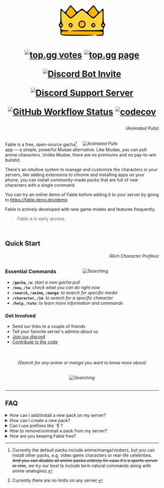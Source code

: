 <h1 align="center">
  <img height="100" src="./assets/splash.png" alt="Fable Logo">
</h1>

<!-- User badges  -->

<h1 align="center">

[![top.gg votes](https://top.gg/api/widget/upvotes/1041970851559522304.svg?noavatar=true)](https://top.gg/bot/1041970851559522304)
[![top.gg page](https://top.gg/api/widget/servers/1041970851559522304.svg?noavatar=true)](https://top.gg/bot/1041970851559522304)

[![Discord Bot Invite](https://img.shields.io/badge/Add%20Fable%20to%20Your%20Server-blue?style=for-the-badge&logo=discord&logoColor=white)](https://discord.com/api/oauth2/authorize?client_id=1041970851559522304&scope=applications.commands)

[![Discord Support Server](https://img.shields.io/discord/992416714497212518?label=Discord%20Support%20Server&style=for-the-badge)][discord]

<!-- Development badges -->

[![GitHub Workflow Status](https://img.shields.io/github/actions/workflow/status/ker0olos/fable/deno.yml?branch=main&style=for-the-badge&label=tests)](https://github.com/ker0olos/fable/actions/workflows/deno.yml)
[![codecov](https://img.shields.io/codecov/c/gh/ker0olos/fable/main?style=for-the-badge&token=3C7ZTHzGqC)](https://app.codecov.io/github/ker0olos/fable)

</h1>

<i>
  <h6 align="right">(Animated Pulls)</h6>
  <img align="right" width="250" src="https://user-images.githubusercontent.com/52022280/227321932-2ad8d36c-e56c-46e9-91da-161b79eeb029.gif" alt="Animated Pulls">
</i>

Fable is a free, open-source gacha[^1] app — a simple, powerful Mudae
alternative. Like Mudae, you can pull anime characters. Unlike Mudae, there are
no premiums and no pay-to-win bullshit.

There's an intuitive system to manage and customize the characters in your
servers, like adding extensions to chrome and installing apps on your phone, you
can install community-made packs that are full of new characters with a single
command.

<!-- You can also create a party with the characters you find, challenge the tower,
your friends or other discord servers. -->

[^1]: Currently the default packs include anime/manga/vtubers, but you can
install other packs, e.g. video game characters or real-life celebrities. ~~And
you can disable all anime packs entirely (In case it's a sports server or
else~~, we try our best to include term natural commands along with anime
analogies).

You can try an online demo of Fable before adding it to your server by going to
<https://fable.deno.dev/demo>

Fable is actively developed with new game modes and features frequently.

> Fable is in early access.

<br clear="right"/>

## Quick Start

<i>
  <h6 align="right">(Rich Character Profiles)</h6>
  <img align="right" width="250" src="https://user-images.githubusercontent.com/52022280/227323628-17674f52-bb3a-460f-965a-d316cbed7932.png" alt="Searching">
</i>

### Essential Commands

- **`/gacha`, `/w`**: _start a new gacha pull_
- **`/now`, `/tu`**: _check what you can do right now_
- **`/search`, `/anime`, `/manga`**: _to search for specific media_
- **`/character`, `/im`**: _to search for a specific character_
- **`/help`, `/tuto`**: _to learn more information and commands_

### Get Involved

- Send our links to a couple of friends
- Tell your favorite server's admins about us
- [Join our discord][discord]
- [Contribute to the code][contributing]

<br clear="right"/>

<h6 align="center">(Search for any anime or manga you want to know more about)</h6>
<h6 align="center">
  <img  width="500" src="https://user-images.githubusercontent.com/52022280/227324461-079c4bca-ae1d-4df9-bea5-99f02eba68d5.png" alt="Searching">
</h6>

---

## FAQ

<details><summary>How can I add/install a new pack on my server?</summary>
<p>

We plan to have a Marketplace command where you can browse and install popular
packs, but as of right now you'll need to know the pack's github url and run
`/packs install github: https://github.com/username/packname`

</p>
</details>

<details><summary>How can I create a new pack?</summary>
<p>

Currently, it's only possible through editing JSON files, we recommend that you
check
[fable-community/example](https://github.com/fable-community/fable-pack-example),
it includes most of the info you need.

</p>
</details>

<details><summary>Can I use prefixes like `$`?</summary>
<p>

<strong>No</strong>. Fable was built from the ground up to only support slash
commands, prefixes are an entirely different thing that requires the bot to
manually monitor all incoming messages in a server. We won't add prefixes to
Fable, but you can go tell discord to add custom prefixes to "slash" commands
instead of "/" for all bots.

</p>
</details>

<details><summary>How to remove/uninstall a pack from my server?</summary>
<p>

Like installing packs, run `/packs uninstall id: pack-id`. If you don't know the
id of the pack you want to uninstall, then use `/packs community` instead.

</p>
</details>

<details><summary>How are you keeping Fable free?</summary>
<p>

We're using serverless for the servers and the database, which is much cheaper
to maintain right now.

If things get out of hand we'll rate limit big servers for something like 1M
command calls per month[^2]. only server owners will be required to cover what
"their" server costs us (their portion of the bill), we'll keep covering the
bill for small servers with less activity.

Fable will always remain 100% free-to-play to the players.

</p>
</details>

[^2]: Currently there are no limits on any server.

[discord]: https://discord.gg/ceKyEfhyPQ
[contributing]: https://github.com/ker0olos/fable/wiki/Contributing
